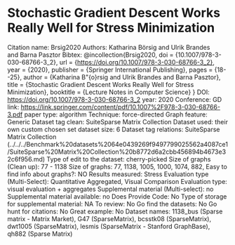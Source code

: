 # Stochastic Gradient Descent Works Really Well for Stress Minimization

Citation name: Brsig2020
Authors: Katharina Börsig and Ulrik Brandes and Barna Pasztor
Bibtex: @incollection{Brsig2020,
doi = {10.1007/978-3-030-68766-3_2},
url = {https://doi.org/10.1007/978-3-030-68766-3_2},
year = {2020},
publisher = {Springer International Publishing},
pages = {18--25},
author = {Katharina B\"{o}rsig and Ulrik Brandes and Barna Pasztor},
title = {Stochastic Gradient Descent Works Really Well for Stress Minimization},
booktitle = {Lecture Notes in Computer Science}
}
DOI: https://doi.org/10.1007/978-3-030-68766-3_2
year: 2020
Conference: GD
link: https://link.springer.com/content/pdf/10.1007%2F978-3-030-68766-3.pdf
paper type: algorithm
Technique: force-directed
Graph feature: Generic
Dataset tag clean: SuiteSparse Matrix Collection
Dataset used: their own custom chosen set
dataset size: 6
Dataset tag relations: SuiteSparse Matrix Collection (../../../Benchmark%20datasets%2064e0439269f9497799025562a4087ce1/SuiteSparse%20Matrix%20Collection%20b8772d6a2cbb456894b4673e32c6f956.md)
Type of edit to the dataset: cherry-picked
Size of graphs (Clean up): 77 - 1138
Size of graphs: 77, 1138, 1005, 1000, 1074, 882, 
Easy to find info about graphs?: NO
Results measured: Stress
Evaluation type (Multi-Select): Quantitative Aggregated, Visual Comparison
Evaluation type: visual evaluation + aggregates
Supplemental material (Multi-select): no
Supplemental material available: no
Does Provide Code: No
Type of storage for supplemental material: NA
To review: No
Go find the datasets: No
Go hunt for citations: No
Great example: No
Dataset names: 1138_bus (Sparse matrix - Matrix Market), G47 (SparseMatrix), bcsstk08 (SparseMatrix), dwt1005 (SparseMatrix), lesmis (SparseMatrix - Stanford GraphBase), qh882 (Sparse Matrix)